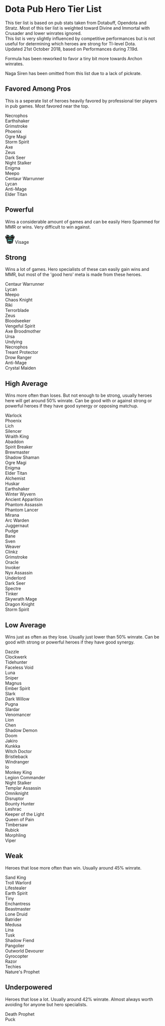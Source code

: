 # Dota Pub Hero Tier List
This tier list is based on pub stats taken from Dotabuff, Opendota and Stratz. Most of this tier list is weighted toward Divine and Immortal with Crusader and lower winrates ignored.  
This list is very slightly influenced by competitive performances but is not useful for determining which heroes are strong for TI-level Dota.  
Updated 21st October 2018, based on Performances during 7.19d.

Formula has been reworked to favor a tiny bit more towards Archon winrates.

Naga Siren has been omitted from this list due to a lack of pickrate.

## Favored Among Pros

This is a seperate list of heroes heavily favored by professional tier players in pub games. Most favored near the top.

Necrophos  
Earthshaker  
Grimstroke  
Phoenix  
Ogre Magi  
Storm Spirit  
Axe  
Zeus  
Dark Seer  
Night Stalker  
Enigma  
Meepo  
Centaur Warrunner  
Lycan  
Anti-Mage  
Elder Titan  

## Powerful
Wins a considerable amount of games and can be easily Hero Spammed for MMR or wins. Very difficult to win against.

![Gatekeeper](/images/miniheroes/visage.png)Visage

## Strong
Wins a lot of games. Hero specialists of these can easily gain wins and MMR, but most of the 'good hero' meta is made from these heroes.

Centaur Warrunner  
Lycan  
Meepo  
Chaos Knight  
Riki  
Terrorblade  
Zeus  
Bloodseeker  
Vengeful Spirit  
Axe 
Broodmother  
Ursa  
Undying  
Necrophos  
Treant Protector  
Drow Ranger  
Anti-Mage  
Crystal Maiden  

## High Average
Wins more often than loses. But not enough to be strong, usually heroes here will get around 50% winrate. Can be good with or against strong or powerful heroes if they have good synergy or opposing matchup.

Warlock  
Phoenix  
Lich  
Silencer  
Wraith King  
Abaddon  
Spirit Breaker  
Brewmaster  
Shadow Shaman  
Ogre Magi  
Enigma  
Elder Titan  
Alchemist  
Huskar  
Earthshaker  
Winter Wyvern  
Ancient Apparition  
Phantom Assassin  
Phantom Lancer  
Mirana  
Arc Warden  
Juggernaut  
Pudge  
Bane  
Sven  
Weaver  
Clinkz  
Grimstroke  
Oracle  
Invoker  
Nyx Assassin  
Underlord  
Dark Seer  
Spectre  
Tinker  
Skywrath Mage  
Dragon Knight  
Storm Spirit  


## Low Average
Wins just as often as they lose. Usually just lower than 50% winrate. Can be good with strong or powerful heroes if they have good synergy.

Dazzle  
Clockwerk  
Tidehunter  
Faceless Void  
Luna  
Sniper  
Magnus  
Ember Spirit  
Slark  
Dark Willow  
Pugna  
Slardar  
Venomancer  
Lion  
Chen  
Shadow Demon  
Doom  
Jakiro  
Kunkka  
Witch Doctor  
Bristleback  
Windranger  
Io  
Monkey King  
Legion Commander  
Night Stalker  
Templar Assassin  
Omniknight  
Disruptor  
Bounty Hunter  
Leshrac  
Keeper of the Light  
Queen of Pain  
Timbersaw  
Rubick  
Morphling  
Viper  

## Weak
Heroes that lose more often than win. Usually around 45% winrate.

Sand King  
Troll Warlord  
Lifestealer  
Earth Spirit  
Tiny  
Enchantress  
Beastmaster  
Lone Druid  
Batrider  
Medusa  
Lina  
Tusk  
Shadow Fiend  
Pangolier  
Outworld Devourer  
Gyrocopter  
Razor  
Techies  
Nature's Prophet  

## Underpowered
Heroes that lose a lot. Usually around 42% winrate. Almost always worth avoiding for anyone but hero specialists.

Death Prophet  
Puck  


